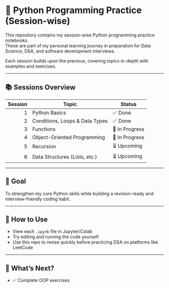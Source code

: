 # 🐍 Python Programming Practice (Session-wise)

This repository contains my session-wise Python programming practice notebooks.  
These are part of my personal learning journey in preparation for Data Science, DSA, and software development interviews.

Each session builds upon the previous, covering topics in-depth with examples and exercises.

---

## 📚 Sessions Overview

| Session | Topic                      | Status |
|--------:|----------------------------|--------|
| 1       | Python Basics              | ✅ Done |
| 2       | Conditions, Loops & Data Types         | ✅ Done |
| 3       | Functions                  | 🚧 In Progress |
| 4       | Object-Oriented Programming| 🚧 In Progress |
| 5       | Recursion                  | ⏳ Upcoming |
| 6       | Data Structures (Lists, etc.) | ⏳ Upcoming |

---

## 🎯 Goal

To strengthen my core Python skills while building a revision-ready and interview-friendly coding habit.

---

## 🧠 How to Use

- View each `.ipynb` file in Jupyter/Colab
- Try editing and running the code yourself
- Use this repo to revise quickly before practicing DSA on platforms like LeetCode

---

## 🚀 What’s Next?

- ✅ Complete OOP exercises
